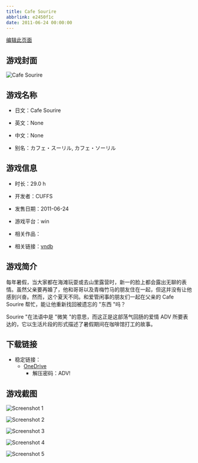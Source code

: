 ```yaml
---
title: Cafe Sourire
abbrlink: e2450f1c
date: 2011-06-24 00:00:00
---
```

[编辑此页面](https://github.com/ACG-3/ADV3-source/blob/main/source/_posts/games/Cafe%20Sourire.md)

## 游戏封面

![Cafe Sourire](https://pan.timero.xyz/onedrive/img_lib_001/Cafe%20Sourire_cover.avif)


## 游戏名称

- 日文：Cafe Sourire
- 英文：None
- 中文：None

- 别名：カフェ・スーリル, カフェ・ソーリル


## 游戏信息

- 时长：29.0 h
- 开发者：CUFFS
- 发售日期：2011-06-24
- 游戏平台：win
- 相关作品：

- 相关链接：[vndb](https://vndb.org/v4985)


## 游戏简介

每年暑假，当大家都在海滩玩耍或去山里露营时，新一的脸上都会露出无聊的表情。虽然父亲要再婚了，他和哥哥以及青梅竹马的朋友住在一起，但这并没有让他感到兴奋。然而，这个夏天不同。和爱管闲事的朋友们一起在父亲的 Cafe Sourire 帮忙，能让他重新找回被遗忘的 "东西 "吗？

Sourire "在法语中是 "微笑 "的意思，而这正是这部荡气回肠的爱情 ADV 所要表达的，它以生活片段的形式描述了暑假期间在咖啡馆打工的故事。




## 下载链接

- 稳定链接：
    - [OneDrive](https://pan.timero.xyz/onedrive/adv_lib_001/Cafe%20Sourire)
        - 解压密码：ADV!



## 游戏截图


![Screenshot 1](https://pan.timero.xyz/onedrive/img_lib_001/Cafe%20Sourire_Screenshot_1.avif)

![Screenshot 2](https://pan.timero.xyz/onedrive/img_lib_001/Cafe%20Sourire_Screenshot_2.avif)

![Screenshot 3](https://pan.timero.xyz/onedrive/img_lib_001/Cafe%20Sourire_Screenshot_3.avif)

![Screenshot 4](https://pan.timero.xyz/onedrive/img_lib_001/Cafe%20Sourire_Screenshot_4.avif)

![Screenshot 5](https://pan.timero.xyz/onedrive/img_lib_001/Cafe%20Sourire_Screenshot_5.avif)

